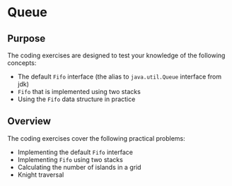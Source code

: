 # Queue

## Purpose

The coding exercises are designed to test your knowledge of the following concepts:

* The default `Fifo` interface (the alias to `java.util.Queue` interface from jdk)
* `Fifo` that is implemented using two stacks
* Using the `Fifo` data structure in practice

## Overview

The coding exercises cover the following practical problems:
* Implementing the default `Fifo` interface
* Implementing `Fifo` using two stacks
* Calculating the number of islands in a grid
* Knight traversal